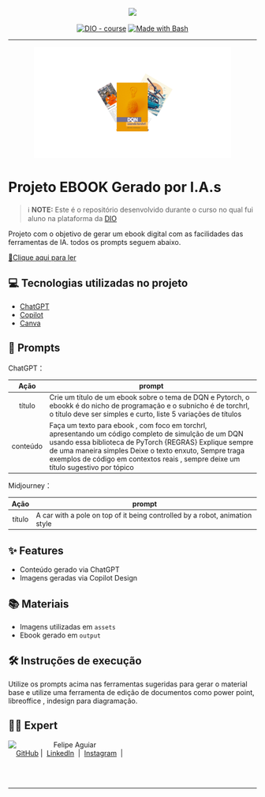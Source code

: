 <p align="center">
    <img width="100" src=".github/assets/banner.png">
</p>


<p align="center">
<a href="https://dio.me/"><img src="https://img.shields.io/badge/DIO-Course-28DA77?logo=youtube" alt="DIO - course"></a>
<a href="https://www.gnu.org/software/bash/" title="Go to Bash homepage"><img src="https://img.shields.io/badge/Prompt-Project-blue?logo=gnu-bash&amp;logoColor=white" alt="Made with Bash"></a></p>

-------


<p align="center">
<img 
    src="./assets/capa.png"
    width="400"  
/>
</p>

# Projeto EBOOK Gerado por I.A.s


 > ℹ️ **NOTE:** Este é o repositório desenvolvido durante o curso no qual fui aluno na plataforma da [DIO](https://dio.me)

Projeto com o objetivo de gerar um ebook digital com as facilidades das ferramentas de IA. todos os prompts
seguem abaixo.

<a href="https://github.com/BrunoFMenezes/prompts-recipe-to-create-a-ebook/blob/main/output/Ebook%20DQN%20usando%20Torchrl.pdf" title="View PDF now"> 📕Clique aqui para ler</a>

## 💻 Tecnologias utilizadas no projeto

- [ChatGPT](https://chat.openai.com/) 
- [Copilot](https://copilot.microsoft.com/)
- [Canva](https://www.canva.com/)

## 🧠 Prompts


ChatGPT：

|   Ação   | prompt                                                                                                                                                                                                                                                                         |
| :------: | ------------------------------------------------------------------------------------------------------------------------------------------------------------------------------------------------------------------------------------------------------------------------------ |
|  título  | Crie um título de um ebook sobre o tema de DQN e Pytorch, o ebookk é do nicho de programação e o subnicho é de torchrl, o título deve ser simples e curto, liste 5 variações de títulos                                                        |
| conteúdo | Faça um texto para ebook , com foco em torchrl, apresentando um código completo de simulção de um DQN usando essa biblioteca de PyTorch {REGRAS} Explique sempre de uma maneira simples Deixe o texto enxuto, Sempre traga exemplos de código em contextos reais , sempre deixe um título sugestivo por tópico |


Midjourney：

|  Ação  | prompt                                                                                 |
| :----: | -------------------------------------------------------------------------------------- |
| título | A car with a pole on top of it being controlled by a robot, animation style |

## ✨ Features

- Conteúdo gerado via ChatGPT
- Imagens geradas via Copilot Design

## 📚 Materiais

- Imagens utilizadas em `assets`
- Ebook gerado em `output`

## 🛠️ Instruções de execução

Utilize os prompts acima nas ferramentas sugeridas para gerar o material base e utilize uma ferramenta de edição de documentos como power point, libreoffice , indesign para diagramação.

## 👨‍💻 Expert

<p>
    <img 
      align=left 
      margin=10 
      width=80 
      src="https://avatars.githubusercontent.com/u/37452836?v=4"
    />
    <p>&nbsp&nbsp&nbspFelipe Aguiar<br>
    &nbsp&nbsp&nbsp
    <a href="https://github.com/BrunoFMenezes">
    GitHub</a>&nbsp;|&nbsp;
    <a href="https://www.linkedin.com/in/bruno-ferro-de-menezes-a28ba238/">LinkedIn</a>
&nbsp;|&nbsp;
    <a href="https://www.instagram.com/bruno_f.menezes/">
    Instagram</a>
&nbsp;|&nbsp;</p>
</p>
<br/><br/>
<p>

---
